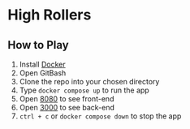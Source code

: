 # High Rollers

## How to Play

1. Install [Docker](https://www.docker.com/)
2. Open GitBash
3. Clone the repo into your chosen directory
4. Type ```docker compose up``` to run the app
5. Open [8080](http://localhost:8080/) to see front-end
6. Open [3000](http://localhost:3000/) to see back-end
7. ```ctrl + c``` or ```docker compose down``` to stop the app